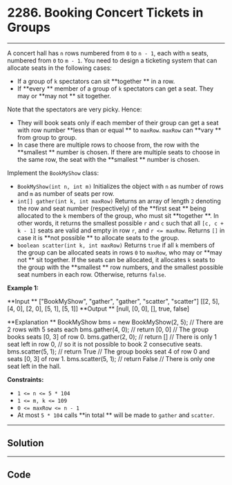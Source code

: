 # 2286. Booking Concert Tickets in Groups

---

A concert hall has `n` rows numbered from `0` to `n - 1`, each with `m` seats, numbered from `0` to `m - 1`. You need to design a ticketing system that can allocate seats in the following cases:

  * If a group of `k` spectators can sit **together ** in a row.
  * If **every ** member of a group of `k` spectators can get a seat. They may or **may not ** sit together.



Note that the spectators are very picky. Hence:

  * They will book seats only if each member of their group can get a seat with row number **less than or equal ** to `maxRow`. `maxRow` can **vary ** from group to group.
  * In case there are multiple rows to choose from, the row with the **smallest ** number is chosen. If there are multiple seats to choose in the same row, the seat with the **smallest ** number is chosen.



Implement the `BookMyShow` class:

  * `BookMyShow(int n, int m)` Initializes the object with `n` as number of rows and `m` as number of seats per row.
  * `int[] gather(int k, int maxRow)` Returns an array of length `2` denoting the row and seat number (respectively) of the **first seat ** being allocated to the `k` members of the group, who must sit **together **. In other words, it returns the smallest possible `r` and `c` such that all `[c, c + k - 1]` seats are valid and empty in row `r`, and `r <= maxRow`. Returns `[]` in case it is **not possible ** to allocate seats to the group.
  * `boolean scatter(int k, int maxRow)` Returns `true` if all `k` members of the group can be allocated seats in rows `0` to `maxRow`, who may or **may not ** sit together. If the seats can be allocated, it allocates `k` seats to the group with the **smallest ** row numbers, and the smallest possible seat numbers in each row. Otherwise, returns `false`.



 

**Example 1:**


**Input **
["BookMyShow", "gather", "gather", "scatter", "scatter"]
[[2, 5], [4, 0], [2, 0], [5, 1], [5, 1]]
**Output **
[null, [0, 0], [], true, false]

**Explanation **
BookMyShow bms = new BookMyShow(2, 5); // There are 2 rows with 5 seats each 
bms.gather(4, 0); // return [0, 0]
                  // The group books seats [0, 3] of row 0. 
bms.gather(2, 0); // return []
                  // There is only 1 seat left in row 0,
                  // so it is not possible to book 2 consecutive seats. 
bms.scatter(5, 1); // return True
                   // The group books seat 4 of row 0 and seats [0, 3] of row 1. 
bms.scatter(5, 1); // return False
                   // There is only one seat left in the hall.


 

**Constraints:**

  * `1 <= n <= 5 * 104`
  * `1 <= m, k <= 109`
  * `0 <= maxRow <= n - 1`
  * At most `5 * 104` calls **in total ** will be made to `gather` and `scatter`.

---

## Solution



---

## Code
```python


```